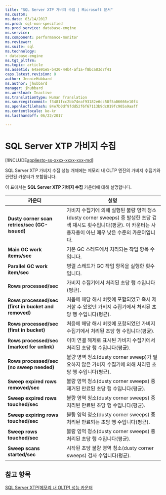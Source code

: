 ```yaml
---
title: "SQL Server XTP 가비지 수집 | Microsoft 문서"
ms.custom: 
ms.date: 03/14/2017
ms.prod: sql-non-specified
ms.prod_service: database-engine
ms.service: 
ms.component: performance-monitor
ms.reviewer: 
ms.suite: sql
ms.technology:
- database-engine
ms.tgt_pltfrm: 
ms.topic: article
ms.assetid: 64ae91e5-b420-44b4-af1a-f8bca83d7f41
caps.latest.revision: 8
author: JennieHubbard
ms.author: jhubbard
manager: jhubbard
ms.workload: Inactive
ms.translationtype: Human Translation
ms.sourcegitcommit: f3481fcc2bb74eaf93182e6cc58f5a06666e10f4
ms.openlocfilehash: 84e7b0df9fdd52f6f67113b9dc019fc905a9aaff
ms.contentlocale: ko-kr
ms.lasthandoff: 06/22/2017

---
```

# <a name="sql-server-xtp-garbage-collection"></a>SQL Server XTP 가비지 수집
[!INCLUDE[appliesto-ss-xxxx-xxxx-xxx-md](../../includes/appliesto-ss-xxxx-xxxx-xxx-md.md)]

  SQL Server XTP 가비지 수집 성능 개체에는 메모리 내 OLTP 엔진의 가비지 수집기와 관련된 카운터가 포함됩니다.  
  
 이 표에서는 **SQL Server XTP 가비지 수집** 카운터에 대해 설명합니다.  
  
|카운터|설명|  
|-------------|-----------------|  
|**Dusty corner scan retries/sec (GC-issued)**|가비지 수집기에 의해 실행된 불량 영역 청소(dusty corner sweeps) 중 발생한 초당 검색 재시도 횟수입니다(평균). 이 카운터는 사용자용이 아닌 매우 낮은 수준의 카운터입니다.|  
|**Main GC work items/sec**|기본 GC 스레드에서 처리되는 작업 항목 수입니다.|  
|**Parallel GC work item/sec**|병렬 스레드가 GC 작업 항목을 실행한 횟수입니다.|  
|**Rows processed/sec**|가비지 수집기에서 처리된 초당 행 수입니다(평균).|  
|**Rows processed/sec (first in bucket and removed)**|처음에 해당 해시 버킷에 포함되었고 즉시 제거할 수 있었던 가비지 수집기에서 처리된 초당 행 수입니다(평균).|  
|**Rows processed/sec (first in bucket)**|처음에 해당 해시 버킷에 포함되었던 가비지 수집기에서 처리된 초당 행 수입니다(평균).|  
|**Rows processed/sec (marked for unlink)**|이미 연결 해제로 표시된 가비지 수집기에서 처리된 초당 행 수입니다(평균).|  
|**Rows processed/sec (no sweep needed)**|불량 영역 청소(dusty corner sweep)가 필요하지 않은 가비지 수집기에 의해 처리된 초당 행 수입니다(평균).|  
|**Sweep expired rows removed/sec**|불량 영역 청소(dusty corner sweeps) 중 제거된 만료된 초당 행 수입니다(평균).|  
|**Sweep expired rows touched/sec**|불량 영역 청소(dusty corner sweeps) 중 처리된 만료된 초당 행 수입니다(평균).|  
|**Sweep expiring rows touched/sec**|불량 영역 청소(dusty corner sweeps) 중 처리된 만료되는 초당 행 수입니다(평균).|  
|**Sweep rows touched/sec**|불량 영역 청소(dusty corner sweeps) 중 처리된 초당 행 수입니다(평균).|  
|**Sweep scans started/sec**|시작된 초당 불량 영역 청소(dusty corner sweeps) 검사 수입니다(평균).|  
  
## <a name="see-also"></a>참고 항목  
 [SQL Server XTP&#40;메모리 내 OLTP&#41; 성능 카운터](../../relational-databases/performance-monitor/sql-server-xtp-in-memory-oltp-performance-counters.md)  
  
  

